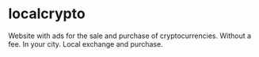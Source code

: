 # localcrypto
Website with ads for the sale and purchase of cryptocurrencies. Without a fee. In your city. Local exchange and purchase. 
